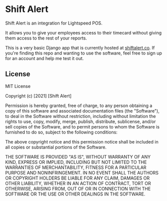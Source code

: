 # Shift Alert

Shift Alert is an integration for Lightspeed POS.

It allows you to give your employees access to their timecard without giving them access to the rest of your reports.

This is a very basic Django app that is currently hosted at [shiftalert.co](http://shiftalert.co). If you're finding this repo and wanting to use the software, feel free to sign up for an account and help me test it out. 

## License

MIT License

Copyright (c) [2021] [Shift Alert]

Permission is hereby granted, free of charge, to any person obtaining a copy
of this software and associated documentation files (the "Software"), to deal
in the Software without restriction, including without limitation the rights
to use, copy, modify, merge, publish, distribute, sublicense, and/or sell
copies of the Software, and to permit persons to whom the Software is
furnished to do so, subject to the following conditions:

The above copyright notice and this permission notice shall be included in all
copies or substantial portions of the Software.

THE SOFTWARE IS PROVIDED "AS IS", WITHOUT WARRANTY OF ANY KIND, EXPRESS OR
IMPLIED, INCLUDING BUT NOT LIMITED TO THE WARRANTIES OF MERCHANTABILITY,
FITNESS FOR A PARTICULAR PURPOSE AND NONINFRINGEMENT. IN NO EVENT SHALL THE
AUTHORS OR COPYRIGHT HOLDERS BE LIABLE FOR ANY CLAIM, DAMAGES OR OTHER
LIABILITY, WHETHER IN AN ACTION OF CONTRACT, TORT OR OTHERWISE, ARISING FROM,
OUT OF OR IN CONNECTION WITH THE SOFTWARE OR THE USE OR OTHER DEALINGS IN THE
SOFTWARE.
